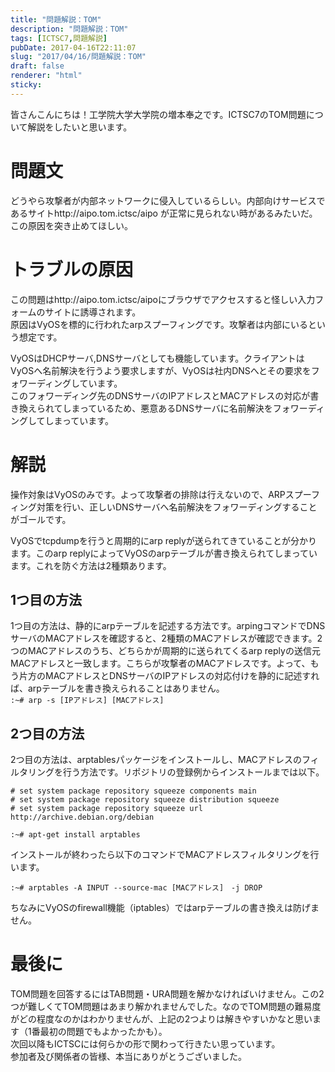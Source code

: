 ```yaml
---
title: "問題解説：TOM"
description: "問題解説：TOM"
tags: [ICTSC7,問題解説]
pubDate: 2017-04-16T22:11:07
slug: "2017/04/16/問題解説：TOM"
draft: false
renderer: "html"
sticky: 
---
```


<p>皆さんこんにちは！工学院大学大学院の増本奉之です。ICTSC7のTOM問題について解説をしたいと思います。</p>
<h1>問題文</h1>
<p>どうやら攻撃者が内部ネットワークに侵入しているらしい。内部向けサービスであるサイトhttp://aipo.tom.ictsc/aipo が正常に見られない時があるみたいだ。この原因を突き止めてほしい。</p>
<h1>トラブルの原因</h1>
<p>この問題はhttp://aipo.tom.ictsc/aipoにブラウザでアクセスすると怪しい入力フォームのサイトに誘導されます。<br />
原因はVyOSを標的に行われたarpスプーフィングです。攻撃者は内部にいるという想定です。</p>
<p>VyOSはDHCPサーバ,DNSサーバとしても機能しています。クライアントはVyOSへ名前解決を行うよう要求しますが、VyOSは社内DNSへとその要求をフォワーディングしています。<br />
このフォワーディング先のDNSサーバのIPアドレスとMACアドレスの対応が書き換えられてしまっているため、悪意あるDNSサーバに名前解決をフォワーディングしてしまっています。</p>
<h1>解説</h1>
<p>操作対象はVyOSのみです。よって攻撃者の排除は行えないので、ARPスプーフィング対策を行い、正しいDNSサーバへ名前解決をフォワーディングすることがゴールです。</p>
<p>VyOSでtcpdumpを行うと周期的にarp replyが送られてきていることが分かります。このarp replyによってVyOSのarpテーブルが書き換えられてしまっています。これを防ぐ方法は2種類あります。</p>
<h2>1つ目の方法</h2>
<p>1つ目の方法は、静的にarpテーブルを記述する方法です。arpingコマンドでDNSサーバのMACアドレスを確認すると、2種類のMACアドレスが確認できます。2つのMACアドレスのうち、どちらかが周期的に送られてくるarp replyの送信元MACアドレスと一致します。こちらが攻撃者のMACアドレスです。よって、もう片方のMACアドレスとDNSサーバのIPアドレスの対応付けを静的に記述すれば、arpテーブルを書き換えられることはありません。<br />
<code>:~# arp -s [IPアドレス] [MACアドレス]</code></p>
<h2>2つ目の方法</h2>
<p>2つ目の方法は、arptablesパッケージをインストールし、MACアドレスのフィルタリングを行う方法です。リポジトリの登録例からインストールまでは以下。</p>
<pre class="brush: plain; title: ; title: ; notranslate" title=""><code># set system package repository squeeze components main
# set system package repository squeeze distribution squeeze
# set system package repository squeeze url http://archive.debian.org/debian</code></pre>
<pre class="brush: plain; title: ; title: ; notranslate" title=""><code>:~# apt-get install arptables</code></pre>
<p>インストールが終わったら以下のコマンドでMACアドレスフィルタリングを行います。</p>
<pre class="brush: plain; title: ; title: ; notranslate" title=""><code>:~# arptables -A INPUT --source-mac [MACアドレス]　-j DROP</code></pre>
<p>ちなみにVyOSのfirewall機能（iptables）ではarpテーブルの書き換えは防げません。</p>
<h1>最後に</h1>
<p>TOM問題を回答するにはTAB問題・URA問題を解かなければいけません。この2つが難しくてTOM問題はあまり解かれませんでした。なのでTOM問題の難易度がどの程度なのかはわかりませんが、上記の2つよりは解きやすいかなと思います（1番最初の問題でもよかったかも）。<br />
次回以降もICTSCには何らかの形で関わって行きたい思っています。<br />
参加者及び関係者の皆様、本当にありがとうございました。</p>
